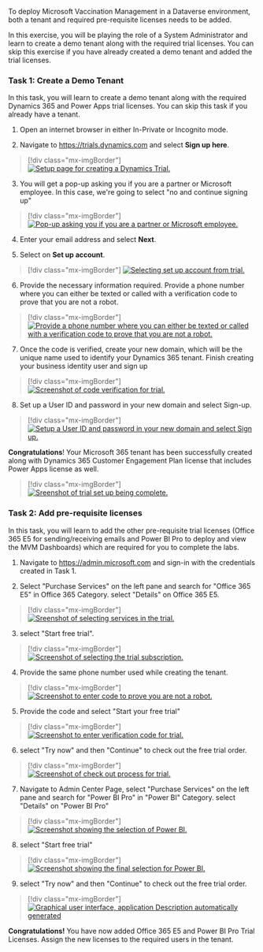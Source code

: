 To deploy Microsoft Vaccination Management in a Dataverse environment, both a tenant and required pre-requisite licenses needs to be added.

In this exercise, you will be playing the role of a System Administrator and learn to create a demo tenant along with the required trial licenses. You can skip this exercise if you have already created a demo tenant and added the trial licenses.

### Task 1: Create a Demo Tenant

In this task, you will learn to create a demo tenant along with the required Dynamics 365 and Power Apps trial licenses. You can skip this task if you already have a tenant.

1.  Open an internet browser in either In-Private or Incognito mode.

2.  Navigate to <https://trials.dynamics.com> and select **Sign up here**.

> [!div class="mx-imgBorder"]
> [![Setup page for creating a Dynamics Trial.](../media/1-trial.png)](../media/1-trial.png)

3.  You will get a pop-up asking you if you are a partner or Microsoft employee. In this case, we're going to select "no and continue signing up"

> [!div class="mx-imgBorder"]
> [![Pop-up asking you if you are a partner or Microsoft employee.](../media/2-partner.png)](../media/2-partner.png)

4.  Enter your email address and select **Next**.

5.  Select on **Set up account**.

> [!div class="mx-imgBorder"]
> [![Selecting set up account from trial.](../media/3-account.png)](../media/3-account.png)

6.  Provide the necessary information required. Provide a phone number where you can either be texted or called with a verification code to prove that you are not a robot.

> [!div class="mx-imgBorder"]
> [![Provide a phone number where you can either be texted or called with a verification code to prove that you are not a robot.](../media/4-contact.png)](../media/4-contact.png)

7.  Once the code is verified, create your new domain, which will be the unique name used to identify your Dynamics 365 tenant. Finish creating your business identity user and sign up

> [!div class="mx-imgBorder"]
> [![Screenshot of code verification for trial.](../media/5-code.png)](../media/5-code.png)

8.  Set up a User ID and password in your new domain and select Sign-up.

> [!div class="mx-imgBorder"]
> [![Setup a User ID and password in your new domain and select Sign up.](../media/6-identiry.png)](../media/6-identity.png)

**Congratulations**! Your Microsoft 365 tenant has been successfully created along with Dynamics 365 Customer Engagement Plan license that includes Power Apps license as well.

> [!div class="mx-imgBorder"]
> [![Sreenshot of trial set up being complete.](../media/7-finalize-trial.png)](../media/7-finalize-trial.png)

### Task 2: Add pre-requisite licenses

In this task, you will learn to add the other pre-requisite trial licenses (Office 365 E5 for sending/receiving emails and Power BI Pro to deploy and view the MVM Dashboards) which are required for you to complete the labs.

1.  Navigate to <https://admin.microsoft.com> and sign-in with the credentials created in Task 1.

2.  Select "Purchase Services" on the left pane and search for "Office 365 E5" in Office 365 Category. select "Details" on Office 365 E5.

> [!div class="mx-imgBorder"]
> [![Sreenshot of selecting services in the trial.](../media/8-service.png)](../media/8-service.png)

3.  select "Start free trial".

> [!div class="mx-imgBorder"]
> [![Screenshot of selecting the trial subscription.](../media/9-start-trial.png)](../media/9-start-trial.png)

4.  Provide the same phone number used while creating the tenant.

> [!div class="mx-imgBorder"]
> [![Screenshot to enter code to prove you are not a robot.](../media/10-verification.png)](../media/10-verification.png)

5.  Provide the code and select "Start your free trial"

> [!div class="mx-imgBorder"]
> [![Screenshot to enter verification code for trial.](../media/11-verify-code.png)](../media/11-verify-code.png)

6.  select "Try now" and then "Continue" to check out the free trial order.

> [!div class="mx-imgBorder"]
> [![Screenshot of check out process for trial.](../media/12-check-out.png)](../media/10-check-out.png)

7.  Navigate to Admin Center Page, select "Purchase Services" on the left pane and search for "Power BI Pro" in "Power BI" Category. select "Details" on "Power BI Pro"

> [!div class="mx-imgBorder"]
> [![Screenshot showing the selection of Power BI.](../media/13-power-bi.png)](../media/13-power-bi.png)

8.  select "Start free trial"

> [!div class="mx-imgBorder"]
> [![Screenshot showing the final selection for Power BI.](../media/14-power-bi-trial.png)](../media/14-power-bi-trial.png)

9.  select "Try now" and then "Continue" to check out the free trial order.

> [!div class="mx-imgBorder"]
> [![Graphical user interface, application Description automatically generated](../media/15-check-out.png)](../media/15-check-out.png)

**Congratulations!** You have now added Office 365 E5 and Power BI Pro Trial Licenses. Assign the new licenses to the required users in the tenant.
